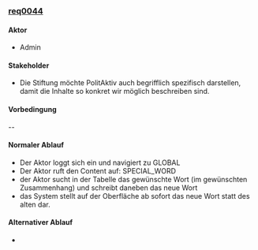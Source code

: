 ### [req0044](https://github.com/PolitAktiv/politaktiv-requirements/tree/master/en/requirements/req0044.md) 

#### Aktor
 * Admin


#### Stakeholder
 * Die Stiftung möchte PolitAktiv auch begrifflich spezifisch darstellen, damit die Inhalte so konkret wir möglich beschreiben sind.


#### Vorbedingung
--


#### Normaler Ablauf
 * Der Aktor loggt sich ein und navigiert zu GLOBAL
 * Der Aktor ruft den Content auf: SPECIAL_WORD
 * der Aktor sucht in der Tabelle das gewünschte Wort (im gewünschten Zusammenhang) und schreibt daneben das neue Wort
 * das System stellt auf der Oberfläche ab sofort das neue Wort statt des alten dar.


#### Alternativer Ablauf
 * 


